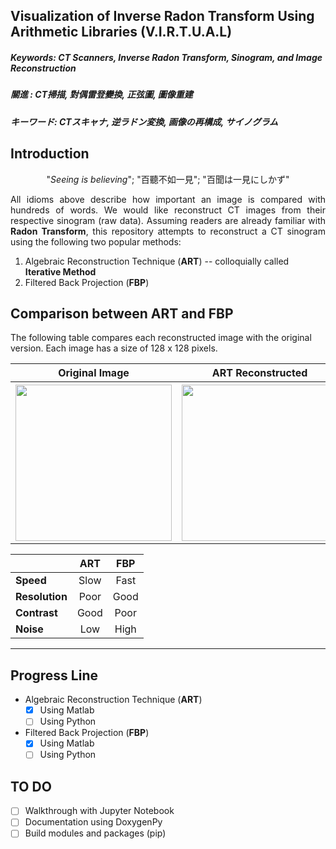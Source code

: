 ## Visualization of Inverse Radon Transform Using Arithmetic Libraries (V.I.R.T.U.A.L) ##

##### Keywords: CT Scanners, Inverse Radon Transform, Sinogram, and Image Reconstruction #####
##### 關進     : CT掃描, 對偶雷登變換, 正弦圖, 圖像重建                                    #####
##### キーワード: CTスキャナ, 逆ラドン変換, 画像の再構成, サイノグラム                       #####

## Introduction ##
<p align="center">"<i>Seeing is believing</i>"; "百聽不如一見"</center>; "百聞は一見にしかず"</p>
<p align="justify">All idioms above describe how important an image is compared with hundreds of words. We would like reconstruct CT images from their respective sinogram (raw data). Assuming readers are already familiar with <b>Radon Transform</b>, this repository attempts to reconstruct a CT sinogram using the following two popular methods:</p>

<ol>
  <li /> Algebraic Reconstruction Technique (<b>ART</b>) -- colloquially called <b>Iterative Method</b> </li>
  <li /> Filtered Back Projection (<b>FBP</b>) </li>
</ol>

## Comparison between ART and FBP ##
The following table compares each reconstructed image with the original version. Each image has a size of 128 x 128 pixels.
<p align="center">
<table>
  <tr>
    <th>Original Image </th>
    <th>ART Reconstructed </th> 
    <th>FBP Reconstructed </th>
  </tr>
  <tr>
    <th> <image src="./reconstructed/shepp_logan_original.png" height="250" width="250"> </th>
    <th> <image src="./reconstructed/shepp_logan_ART.png" height="250" width="250"> </th>
    <th> <image src="./reconstructed/shepp_logan_FBP.png" height="250" width="250"> </th>
  </tr>
</table>
</p>

|   |**ART**|**FBP**|
|:----------|:----------:|:----------:|
| **Speed**      | Slow       | Fast       |
| **Resolution** | Poor       | Good       | 
| **Contrast**   | Good       | Poor       |
| **Noise**      | Low        | High       |

<hr />

## Progress Line ##
* Algebraic Reconstruction Technique (**ART**)
  - [X] Using Matlab
  - [ ] Using Python
* Filtered Back Projection (**FBP**)
  - [X] Using Matlab
  - [ ] Using Python

## TO DO ##
- [ ] Walkthrough with Jupyter Notebook
- [ ] Documentation using DoxygenPy
- [ ] Build modules and packages (pip)
